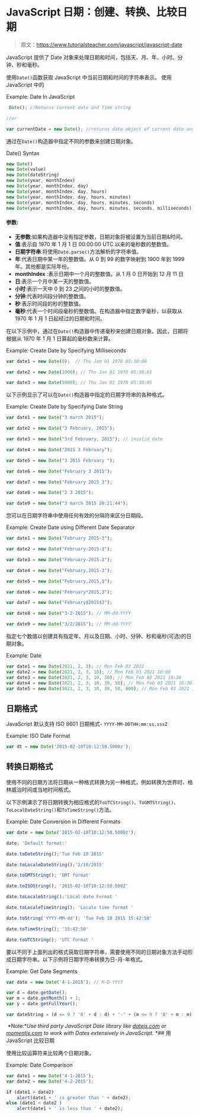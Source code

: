 # JavaScript 日期：创建、转换、比较日期

> 原文：<https://www.tutorialsteacher.com/javascript/javascript-date>

JavaScript 提供了 Date 对象来处理日期和时间，包括天、月、年、小时、分钟、秒和毫秒。

使用`Date()`函数获取 JavaScript 中当前日期和时间的字符串表示。 使用 JavaScript 中的

Example: Date In JavaScript

```js
 Date(); //Returns current date and time string

//or

var currentDate = new Date(); //returns date object of current date and time 
```

通过在`Date()`构造器中指定不同的参数来创建日期对象。

Date() Syntax

```js
new Date()
new Date(value)
new Date(dateString)
new Date(year, monthIndex)
new Date(year, monthIndex, day)
new Date(year, monthIndex, day, hours)
new Date(year, monthIndex, day, hours, minutes)
new Date(year, monthIndex, day, hours, minutes, seconds)
new Date(year, monthIndex, day, hours, minutes, seconds, milliseconds) 
```

#### 参数:

*   **无参数**:如果构造器中没有指定参数，日期对象将被设置为当前日期&时间。
*   **值**:表示自 1970 年 1 月 1 日 00:00:00 UTC 以来的毫秒数的整数值。
*   **日期字符串**:将使用`Date.parse()`方法解析的字符串值。
*   **年**:代表日期中某一年的整数值。从 0 到 99 的数字映射到 1900 年到 1999 年。其他都是实际年份。
*   **monthIndex** :表示日期中一个月的整数值。从 1 月 0 日开始到 12 月 11 日
*   **日**:表示一个月中某一天的整数值。
*   **小时**:表示一天中 0 到 23 之间的小时的整数值。
*   **分钟**:代表时间段分钟的整数值。
*   **秒**:表示时间段的秒的整数值。
*   **毫秒**:代表一个时间段毫秒的整数值。在构造器中指定数字毫秒，以获取从 1970 年 1 月 1 日起经过的日期和时间。

在以下示例中，通过在`Date()`构造器中传递毫秒来创建日期对象。因此，日期将根据从 1970 年 1 月 1 日算起的毫秒数来计算。

Example: Create Date by Specifying Milliseconds

```js
var date1 = new Date(0);  // Thu Jan 01 1970 05:30:00

var date2 = new Date(1000); // Thu Jan 01 1970 05:30:01

var date3 = new Date(5000); // Thu Jan 01 1970 05:30:05 
```

以下示例显示了可以在`Date()`构造器中指定的日期字符串的各种格式。

Example: Create Date by Specifying Date String

```js
var date1 = new Date("3 march 2015");

var date2 = new Date("3 February, 2015");

var date3 = new Date("3rd February, 2015"); // invalid date

var date4 = new Date("2015 3 February");

var date5 = new Date("3 2015 February ");

var date6 = new Date("February 3 2015");

var date7 = new Date("February 2015 3");

var date8 = new Date("2 3 2015");

var date9 = new Date("3 march 2015 20:21:44"); 
```

您可以在日期字符串中使用任何有效的分隔符来区分日期段。

Example: Create Date using Different Date Separator

```js
var date1 = new Date("February 2015-3");

var date2 = new Date("February-2015-3");

var date3 = new Date("February-2015-3");

var date4 = new Date("February,2015-3");

var date5 = new Date("February,2015,3");

var date6 = new Date("February*2015,3");

var date7 = new Date("February$2015$3");

var date8 = new Date("3-2-2015"); // MM-dd-YYYY

var date9 = new Date("3/2/2015"); // MM-dd-YYYY 
```

指定七个数值以创建具有指定年、月以及日期、小时、分钟、秒和毫秒(可选)的日期对象。

Example: Date

```js
var date1 = new Date(2021, 2, 3); // Mon Feb 03 2021 
var date2 = new Date(2021, 2, 3, 10); // Mon Feb 03 2021 10:00 
var date3 = new Date(2021, 2, 3, 10, 30); // Mon Feb 03 2021 10:30 
var date4 = new Date(2021, 2, 3, 10, 30, 50); // Mon Feb 03 2021 10:30:50 
var date5 = new Date(2021, 2, 3, 10, 30, 50, 800); // Mon Feb 03 2021 10:30:50 
```

## 日期格式

JavaScript 默认支持 ISO 8601 日期格式- `YYYY-MM-DDTHH:mm:ss.sssZ`

Example: ISO Date Format

```js
var dt = new Date('2015-02-10T10:12:50.5000z'); 
```

## 转换日期格式

使用不同的日期方法将日期从一种格式转换为另一种格式，例如转换为世界时、格林威治时间或当地时间格式。

以下示例演示了将日期转换为相应格式的`ToUTCString()`、`ToGMTString()`、`ToLocalDateString()`和`ToTimeString()`方法。

Example: Date Conversion in Different Formats

```js
var date = new Date('2015-02-10T10:12:50.5000z');

date; 'Default format:'

date.toDateString();'Tue Feb 10 2015'

date.toLocaleDateString();'2/10/2015'

date.toGMTString(); 'GMT format' 

date.toISOString(); '2015-02-10T10:12:50.500Z' 

date.toLocaleString();'Local date Format '

date.toLocaleTimeString(); 'Locale time format '

date.toString('YYYY-MM-dd'); 'Tue Feb 10 2015 15:42:50'

date.toTimeString(); '15:42:50' 

date.toUTCString(); 'UTC format ' 
```

要以不同于上面列出的格式获取日期字符串，需要使用不同的日期对象方法手动形成日期字符串。以下示例将日期字符串转换为日-月-年格式。

Example: Get Date Segments

```js
var date = new Date('4-1-2015'); // M-D-YYYY

var d = date.getDate();
var m = date.getMonth() + 1;
var y = date.getFullYear();

var dateString = (d <= 9 ? '0' + d : d) + '-' + (m <= 9 ? '0' + m : m) + '-' + y; 
```

 *Note:**Use third party JavaScript Date library like [datejs.com](http://www.datejs.com/) or [momentjs.com](http://momentjs.com/) to work with Dates extensively in JavaScript.* *## 用 JavaScript 比较日期

使用比较运算符来比较两个日期对象。

Example: Date Comparison

```js
var date1 = new Date('4-1-2015');
var date2 = new Date('4-2-2015');

if (date1 > date2)
    alert(date1 + ' is greater than ' + date2);
else (date1 < date2 )
    alert(date1 + ' is less than ' + date2); 
```


